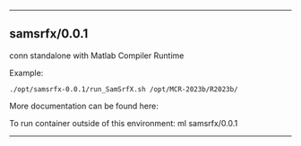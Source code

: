 
----------------------------------
## samsrfx/0.0.1 ##
conn standalone with Matlab Compiler Runtime

Example:
```
./opt/samsrfx-0.0.1/run_SamSrfX.sh /opt/MCR-2023b/R2023b/
```

More documentation can be found here: 

To run container outside of this environment: ml samsrfx/0.0.1

----------------------------------

